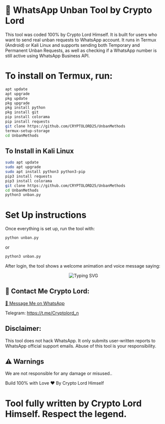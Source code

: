 # 📲 WhatsApp Unban Tool by Crypto Lord

This tool was coded 100% by Crypto Lord Himself. It is built for users who want to send real unban requests to WhatsApp account. It runs in Termux (Android) or Kali Linux and supports sending both Temporary and Permanent Unban Requests, as well as checking if a WhatsApp number is still active using WhatsApp Business API.

# To install on Termux, run:

```bash
apt update
apt upgrade
pkg update
pkg upgrade
pkg install python 
pkg install git
pip install colorama 
pip install requests
git clone https://github.com/CRYPTOLORD25/UnbanMethods
termux-setup-storage
cd UnbanMethods
```
## To Install in Kali Linux 

```bash
sudo apt update
sudo apt upgrade
sudo apt install python3 python3-pip
pip3 install requests
pip3 install colorama
git clone https://github.com/CRYPTOLORD25/UnbanMethods
cd UnbanMethods
python3 unban.py

```
# Set Up instructions 
Once everything is set up, run the tool with:

```bash
python unban.py
```
or

```bash
python3 unban.py
```
After login, the tool shows a welcome animation and voice message saying:

<p align="center">
  <img src="https://readme-typing-svg.demolab.com?font=Fira+Code&size=22&duration=4500&pause=1000&color=2FF713&center=true&vCenter=true&width=700&lines=This+Unban+method+was+Coded+By+Crypto+Lord+Himself;It+is+100%25+working+no+Fake+report+it+works+fast+as+possible" alt="Typing SVG" />
</p>


## 📲 Contact Me Crypto Lord:

[💬 Message Me on WhatsApp](https://wa.me/2348033848356?text=HI%20CRYPO%20LORD%0APlease%20I%20will%20love%20to%20learn%20more%20about%20Coding.%20How%20can%20I%20start%3F)

Telegram: https://t.me/Cryptolord_n

## Disclaimer: 

This tool does not hack WhatsApp. It only submits user-written reports to WhatsApp official support emails. Abuse of this tool is your responsibility.

## ⚠️ Warnings

We are not responsible for any damage or misused.. 

Build 100% with Love ❤ By Crypto Lord Himself

# Tool fully written by Crypto Lord Himself. Respect the legend.
